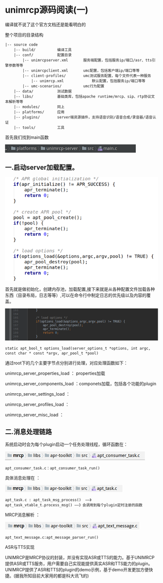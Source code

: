# unimrcp源码阅读(一)

编译就不说了这个官方文档还是能看明白的

整个项目的目录结构
```
|-- source code
	|-- build/			编译工具
	|-- conf/			配置目录
		|-- unimrcpserver.xml		服务端配置，包括服务ip/端口/asr、tts引擎参数等等
		|-- unimrcpclient.xml		umc配置，包括客户端ip/端口等等
		|-- client-profiles/		umc测试服务配置，每个文件代表一种服务
			|-- unimrcp.xml				默认配置，包括服务ip/端口等等
		|-- umc-scenarios/			umc行为配置
	|-- data/			测试数据
	|-- libs/			基础类库，包括apache runtime/mrcp、sip、rtp协议文本解析等等
	|-- modules/		同上
	|-- platforms/		应用
	|-- plugins/		server端资源插件，支持语音识别/语音合成/录音器/语音认证
	|-- tools/			工具
```

首先我们找到main函数

![](mrcp-2.png)

## 一.启动server加载配置。
![](unimrcp.png)

首先就是做初始化，创建内存池，加载配置,接下来就是从各种配置文件加载各种东西（目录布局，日志等等）,可以在命令行中制定日志的优先级以及内容的覆盖。

![](mrcp-3.png)
```
static apt_bool_t options_load(server_options_t *options, int argc, const char * const *argv, apr_pool_t *pool)
```
通过root下的几个主要字节点分别进行处理，对应处理函数如下：

unimrcp_server_properties_load ： properties加载

unimrcp_server_components_load ：componets加载，包括各个功能的plugin

unimrcp_server_settings_load ： 

unimrcp_server_profiles_load ：

unimrcp_server_misc_load ：

## 二.消息处理链路

系统启动时会为每个plugin启动一个任务处理线程，循环函数在：

![](unimrcp1.png)

```
apt_consumer_task.c：apt_consumer_task_run()
```
具体消息处理在 ：

![](unimrcp2.png)

```
apt_task.c : apt_task_msg_process()  ——》apt_task_vtable_t.process_msg() ——》会调用到每个plugin定时注册的函数
```
MRCP消息解析 ：

![](unimrcp3.png)

```
apt_text_message.c:apt_message_parser_run()
```
ASR与TTS实现 

UNIMRCP是MRCP协议的封装，并没有实现ASR或TTS的能力。基于UNIMRCP提供ASR或TTS服务，用户需要自己实现能提供真实ASR和TTS能力的plugin。UNIMRCP提供了ASR和TTS的plugin的demo示例，基于demo开发更加方便快捷。(据我所知目前大家用的都是科大讯飞的)













